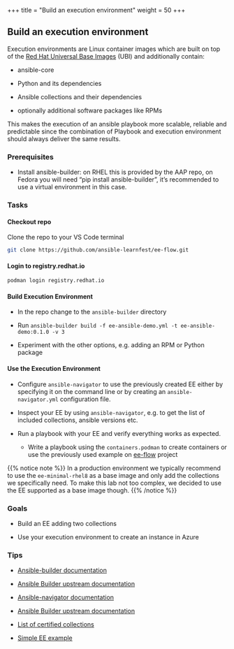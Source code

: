 +++
title = "Build an execution environment"
weight = 50
+++

## Build an execution environment

Execution environments are Linux container images which are built on top of the [Red Hat Universal Base Images](https://www.redhat.com/en/blog/introducing-red-hat-universal-base-image) (UBI) and additionally contain:

* ansible-core

* Python and its dependencies

* Ansible collections and their dependencies

* optionally additional software packages like RPMs

This makes the execution of an ansible playbook more scalable, reliable and predictable since the combination of Playbook and execution environment should always deliver the same results.

### Prerequisites

* Install ansible-builder: on RHEL this is provided by the AAP repo, on Fedora you will need “pip install ansible-builder”, it’s recommended to use a virtual environment in this case.

### Tasks

#### Checkout repo

Clone the repo to your VS Code terminal

```bash
git clone https://github.com/ansible-learnfest/ee-flow.git
```

#### Login to registry.redhat.io

```bash
podman login registry.redhat.io
```

#### Build Execution Environment

* In the repo change to the `ansible-builder` directory

* Run `ansible-builder build -f ee-ansible-demo.yml -t ee-ansible-demo:0.1.0 -v 3`

* Experiment with the other options, e.g. adding an RPM or Python package

#### Use the Execution Environment

* Configure `ansible-navigator` to use the previously created EE either by specifying it on the command line or by creating an `ansible-navigator.yml` configuration file.

* Inspect your EE by using `ansible-navigator`, e.g. to get the list of included collections, ansible versions etc.

* Run a playbook with your EE and verify everything works as expected.

  * Write a playbook using the `containers.podman` to create containers or use the previously used example on [ee-flow](https://github.com/ansible-learnfest/ee-flow.git) project

{{% notice note %}}
In a production environment we typically recommend to use the `ee-minimal-rhel8` as a base image and only add the collections we specifically need. To make this lab not too complex, we decided to use the EE supported as a base image though.
{{% /notice %}}

### Goals

* Build an EE adding two collections

* Use your execution environment to create an instance in Azure

### Tips

* [Ansible-builder documentation](https://access.redhat.com/documentation/en-us/red_hat_ansible_automation_platform/2.1/html/ansible_builder_guide)

* [Ansible Builder upstream documentation](https://ansible-builder.readthedocs.io/en/stable/index.html)

* [Ansible-navigator documentation](https://access.redhat.com/documentation/en-us/red_hat_ansible_automation_platform/2.3/html-single/ansible_navigator_creator_guide/index)

* [Ansible Builder upstream documentation](https://ansible-navigator.readthedocs.io/en/latest/)

* [List of certified collections](https://access.redhat.com/articles/3642632)

* [Simple EE example](https://gitlab.com/cjung/ansible-ee-intro)
